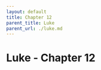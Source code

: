 ```yaml
---
layout: default
title: Chapter 12
parent_title: Luke
parent_url: ./luke.md
---
```


# Luke - Chapter 12
